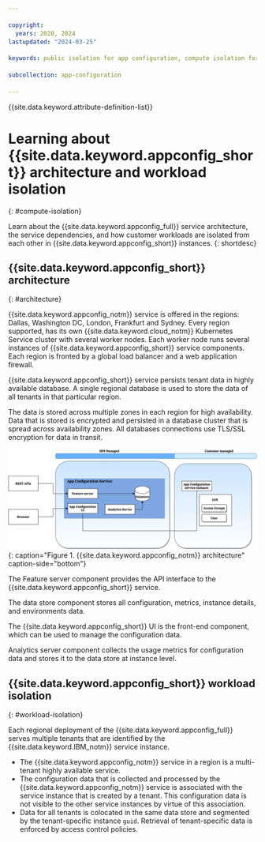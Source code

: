 ```yaml
---

copyright:
  years: 2020, 2024
lastupdated: "2024-03-25"

keywords: public isolation for app configuration, compute isolation for app configuration, app configuration architecture, workload isolation in app configuration

subcollection: app-configuration

---
```


{{site.data.keyword.attribute-definition-list}}

# Learning about {{site.data.keyword.appconfig_short}} architecture and workload isolation
{: #compute-isolation}

Learn about the {{site.data.keyword.appconfig_full}} service architecture, the service dependencies, and how customer workloads are isolated from each other in {{site.data.keyword.appconfig_short}} instances.
{: shortdesc}

## {{site.data.keyword.appconfig_short}} architecture
{: #architecture}

{{site.data.keyword.appconfig_notm}} service is offered in the regions: Dallas, Washington DC, London, Frankfurt and Sydney. Every region supported, has its own {{site.data.keyword.cloud_notm}} Kubernetes Service cluster with several worker nodes. Each worker node runs several instances of {{site.data.keyword.appconfig_short}} service components. Each region is fronted by a global load balancer and a web application firewall.

{{site.data.keyword.appconfig_short}} service persists tenant data in highly available database. A single regional database is used to store the data of all tenants in that particular region.

The data is stored across multiple zones in each region for high availability. Data that is stored is encrypted and persisted in a database cluster that is spread across availability zones. All databases connections use TLS/SSL encryption for data in transit.

![Architecture](images/arch.png "Architecture diagram"){: caption="Figure 1. {{site.data.keyword.appconfig_notm}} architecture" caption-side="bottom"}

The Feature server component provides the API interface to the {{site.data.keyword.appconfig_short}} service.

The data store component stores all configuration, metrics, instance details, and environments data.

The {{site.data.keyword.appconfig_short}} UI is the front-end component, which can be used to manage the configuration data.

Analytics server component collects the usage metrics for configuration data and stores it to the data store at instance level.

## {{site.data.keyword.appconfig_short}} workload isolation
{: #workload-isolation}

Each regional deployment of the {{site.data.keyword.appconfig_full}} serves multiple tenants that are identified by the {{site.data.keyword.IBM_notm}} service instance.

- The {{site.data.keyword.appconfig_notm}} service in a region is a multi-tenant highly available service.
- The configuration data that is collected and processed by the {{site.data.keyword.appconfig_notm}} service is associated with the service instance that is created by a tenant. This configuration data is not visible to the other service instances by virtue of this association.
- Data for all tenants is colocated in the same data store and segmented by the tenant-specific instance `guid`. Retrieval of tenant-specific data is enforced by access control policies.
